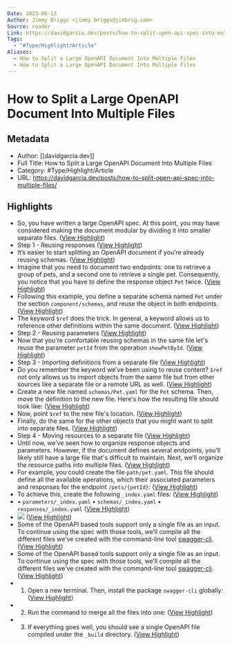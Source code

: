 ```yaml
---
Date: 2023-06-13
Author: Jimmy Briggs <jimmy.briggs@jimbrig.com>
Source: reader
Link: https://davidgarcia.dev/posts/how-to-split-open-api-spec-into-multiple-files/
Tags:
  - "#Type/Highlight/Article"
Aliases:
  - How to Split a Large OpenAPI Document Into Multiple Files
  - How to Split a Large OpenAPI Document Into Multiple Files
---
```

# How to Split a Large OpenAPI Document Into Multiple Files

## Metadata
- Author: [[davidgarcia.dev]]
- Full Title: How to Split a Large OpenAPI Document Into Multiple Files
- Category: #Type/Highlight/Article
- URL: https://davidgarcia.dev/posts/how-to-split-open-api-spec-into-multiple-files/

## Highlights
- So, you have written a large OpenAPI spec. At this point, you may have considered making the document modular by dividing it into smaller separate files. ([View Highlight](https://read.readwise.io/read/01gvf5gfwjqwn9h04465g36aj6))
- Step 1 - Reusing responses ([View Highlight](https://read.readwise.io/read/01gvf5hbq6y55wjy2j0w2yjpmm))
- It’s easier to start splitting an OpenAPI document if you’re already reusing schemas. ([View Highlight](https://read.readwise.io/read/01gvf5hg2183fer4bbsrzd2vnx))
- Imagine that you need to document two endpoints: one to retrieve a group of pets, and a second one to retrieve a single pet. Consequently, you notice that you have to define the response object `Pet` twice. ([View Highlight](https://read.readwise.io/read/01gvf5htxyf82hv499hdyb0pvq))
- Following this example, you define a separate schema named `Pet` under the section `component/schemas`, and reuse the object in both endpoints. ([View Highlight](https://read.readwise.io/read/01gvf5j1r8e49w7evxzns4rmvg))
- The keyword `$ref` does the trick. In general, a keyword allows us to reference other definitions within the same document. ([View Highlight](https://read.readwise.io/read/01gvf5j46sgbcjd2bdvakq56qz))
- Step 2 - Reusing parameters ([View Highlight](https://read.readwise.io/read/01gvf5jb2hrfzwkthx150ax2y6))
- Now that you're comfortable reusing schemas in the same file let's reuse the parameter `petId` from the operation `showPetById`. ([View Highlight](https://read.readwise.io/read/01gvf5jfsmrd0hn78gd4pe4qme))
- Step 3 - Importing definitions from a separate file ([View Highlight](https://read.readwise.io/read/01gvf5jrkqzwgpcye9khzf4f92))
- Do you remember the keyword we’ve been using to reuse content? `$ref` not only allows us to import objects from the same file but from other sources like a separate file or a remote URL as well. ([View Highlight](https://read.readwise.io/read/01gvf5k5p04has9jpw05rh8kn8))
- Create a new file named `schemas/Pet.yaml` for the `Pet` schema. Then, move the definition to the new file. Here's how the resulting file should look like: ([View Highlight](https://read.readwise.io/read/01gvf5ka2ma0r9b5n2e6re1cw0))
- Now, point `$ref` to the new file's location. ([View Highlight](https://read.readwise.io/read/01gvf5khtr0y0v0dhdxhvmhd5f))
- Finally, do the same for the other objects that you might want to split into separate files. ([View Highlight](https://read.readwise.io/read/01gvf5km8s9cx938r3mfj3m1w9))
- Step 4 - Moving resources to a separate file ([View Highlight](https://read.readwise.io/read/01gvf5knkrtw8dyvb5ym30njj9))
- Until now, we’ve seen how to organize response objects and parameters. However, if the document defines several endpoints, you’ll likely still have a large file that's difficult to maintain. Next, we’ll organize the resource paths into multiple files. ([View Highlight](https://read.readwise.io/read/01gvf5mcfzpt1zhscfacnjgr49))
- For example, you could create the file `path/pet.yaml`. This file should define all the available operations, which their associated parameters and responses for the endpoint `/pets/{petId}`: ([View Highlight](https://read.readwise.io/read/01gvf5m0r09aj2vrck9nx919mr))
- To achieve this, create the following `_index.yaml` files: ([View Highlight](https://read.readwise.io/read/01gvf5n1bjay4bfw4z961pdj5d))
- • `parameters/_index.yaml`
  • `schemas/_index.yaml`
  • `responses/_index.yaml` ([View Highlight](https://read.readwise.io/read/01gvf5n8dv120m3w4s2143xjv4))
- ![](https://davidgarcia.dev/images/maroon-mango.png) ([View Highlight](https://read.readwise.io/read/01gvf5nrsq64pf3e0qrvjrabfm))
- Some of the OpenAPI based tools support only a single file as an input. To continue using the spec with those tools, we’ll compile all the different files we’ve created with the command-line tool [swagger-cli](https://github.com/APIDevTools/swagger-cli). ([View Highlight](https://read.readwise.io/read/01gvf5p69hd4cj6vkvh64hgpcw))
- Some of the OpenAPI based tools support only a single file as an input. To continue using the spec with those tools, we’ll compile all the different files we’ve created with the command-line tool [swagger-cli](https://github.com/APIDevTools/swagger-cli). ([View Highlight](https://read.readwise.io/read/01gvf5p757gvh65ak8vyvamrhy))
- 1. Open a new terminal. Then, install the package `swagger-cli` globally: ([View Highlight](https://read.readwise.io/read/01gvf5pcqk4qpf3qh954sz1mvk))
- 2. Run the command to merge all the files into one: ([View Highlight](https://read.readwise.io/read/01gvf5pe5y0d2qxwmq4kgqqzem))
- 3. If everything goes well, you should see a single OpenAPI file compiled under the `_build` directory. ([View Highlight](https://read.readwise.io/read/01gvf5pfms86rjvavjw7mj1g0q))
